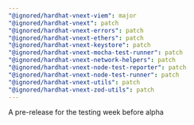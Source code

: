 ```yaml
---
"@ignored/hardhat-vnext-viem": major
"@ignored/hardhat-vnext": patch
"@ignored/hardhat-vnext-errors": patch
"@ignored/hardhat-vnext-ethers": patch
"@ignored/hardhat-vnext-keystore": patch
"@ignored/hardhat-vnext-mocha-test-runner": patch
"@ignored/hardhat-vnext-network-helpers": patch
"@ignored/hardhat-vnext-node-test-reporter": patch
"@ignored/hardhat-vnext-node-test-runner": patch
"@ignored/hardhat-vnext-utils": patch
"@ignored/hardhat-vnext-zod-utils": patch
---
```


A pre-release for the testing week before alpha
